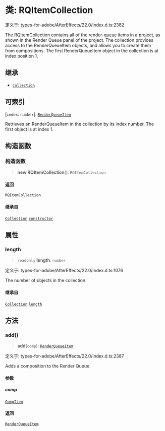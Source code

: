 # 类: RQItemCollection

定义于: types-for-adobe/AfterEffects/22.0/index.d.ts:2382

The RQItemCollection contains all of the render-queue items in a project, as shown in the Render Queue panel of the project. The collection provides access to the RenderQueueItem objects, and allows you to create them from compositions. The first RenderQueueItem object in the collection is at index position 1.

## 继承

- [`Collection`](Collection.md)

## 可索引

\[`index`: `number`\]: [`RenderQueueItem`](RenderQueueItem.md)

Retrieves an RenderQueueItem in the collection by its index number. The first object is at index 1.

## 构造函数

### 构造函数

> **new RQItemCollection**(): `RQItemCollection`

#### 返回

`RQItemCollection`

#### 继承自

[`Collection`](Collection.md).[`constructor`](Collection.md#constructor)

## 属性

### length

> `readonly` **length**: `number`

定义于: types-for-adobe/AfterEffects/22.0/index.d.ts:1076

The number of objects in the collection.

#### 继承自

[`Collection`](Collection.md).[`length`](Collection.md#length)

## 方法

### add()

> **add**(`comp`): [`RenderQueueItem`](RenderQueueItem.md)

定义于: types-for-adobe/AfterEffects/22.0/index.d.ts:2387

Adds a composition to the Render Queue.

#### 参数

##### comp

[`CompItem`](CompItem.md)

#### 返回

[`RenderQueueItem`](RenderQueueItem.md)
